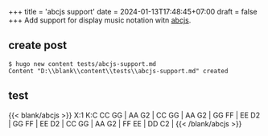 +++
title = 'abcjs support'
date = 2024-01-13T17:48:45+07:00
draft = false
+++
Add support for display music notation witn [abcjs](https://paulrosen.github.io/abcjs/).


## create post
```
$ hugo new content tests/abcjs-support.md
Content "D:\\blank\\content\\tests\\abcjs-support.md" created
```


## test
{{< blank/abcjs >}}
X:1
K:C
CC GG | AA G2 | CC GG | AA G2 |
GG FF | EE D2 | GG FF | EE D2 | 
CC GG | AA G2 | FF EE | DD C2 |
{{< /blank/abcjs >}}
